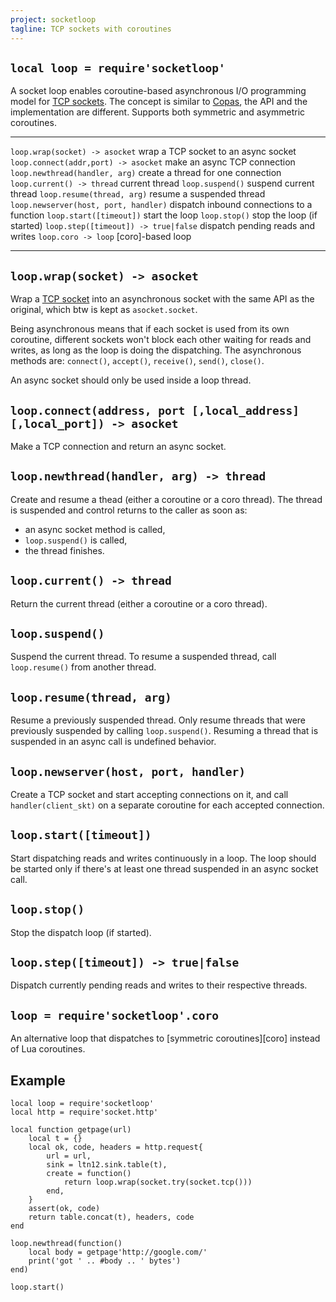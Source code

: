 ```yaml
---
project: socketloop
tagline: TCP sockets with coroutines
---
```


## `local loop = require'socketloop'`

A socket loop enables coroutine-based asynchronous I/O programming model for
[TCP sockets][TCP socket]. The concept is similar to [Copas], the API and the
implementation are different. Supports both symmetric and asymmetric
coroutines.

[Copas]: http://keplerproject.github.com/copas/

----------------------------------------- ----------------------------------------
`loop.wrap(socket) -> asocket`				wrap a TCP socket to an async socket
`loop.connect(addr,port) -> asocket`		make an async TCP connection
`loop.newthread(handler, arg)`				create a thread for one connection
`loop.current() -> thread`						current thread
`loop.suspend()`									suspend current thread
`loop.resume(thread, arg)`						resume a suspended thread
`loop.newserver(host, port, handler)`		dispatch inbound connections to a function
`loop.start([timeout])`							start the loop
`loop.stop()`										stop the loop (if started)
`loop.step([timeout]) -> true|false`		dispatch pending reads and writes
`loop.coro -> loop`								[coro]-based loop
----------------------------------------- ----------------------------------------

## `loop.wrap(socket) -> asocket`

Wrap a [TCP socket] into an asynchronous socket with the same API
as the original, which btw is kept as `asocket.socket`.

Being asynchronous means that if each socket is used from its own coroutine,
different sockets won't block each other waiting for reads and writes,
as long as the loop is doing the dispatching. The asynchronous methods are:
`connect()`, `accept()`, `receive()`, `send()`, `close()`.

An async socket should only be used inside a loop thread.

## `loop.connect(address, port [,local_address] [,local_port]) -> asocket`

Make a TCP connection and return an async socket.

[TCP socket]: http://w3.impa.br/~diego/software/luasocket/tcp.html

## `loop.newthread(handler, arg) -> thread`

Create and resume a thead (either a coroutine or a coro thread).
The thread is suspended and control returns to the caller as soon as:

  * an async socket method is called,
  * `loop.suspend()` is called,
  * the thread finishes.


## `loop.current() -> thread`

Return the current thread (either a coroutine or a coro thread).

## `loop.suspend()`

Suspend the current thread. To resume a suspended thread,
call `loop.resume()` from another thread.

## `loop.resume(thread, arg)`

Resume a previously suspended thread. Only resume threads that were
previously suspended by calling `loop.suspend()`. Resuming a thread
that is suspended in an async call is undefined behavior.

## `loop.newserver(host, port, handler)`

Create a TCP socket and start accepting connections on it, and call
`handler(client_skt)` on a separate coroutine for each accepted connection.

## `loop.start([timeout])`

Start dispatching reads and writes continuously in a loop.
The loop should be started only if there's at least one thread suspended in
an async socket call.

## `loop.stop()`

Stop the dispatch loop (if started).

## `loop.step([timeout]) -> true|false`

Dispatch currently pending reads and writes to their respective threads.

## `loop = require'socketloop'.coro`

An alternative loop that dispatches to [symmetric coroutines][coro] instead
of Lua coroutines.

## Example

~~~{.lua}
local loop = require'socketloop'
local http = require'socket.http'

local function getpage(url)
	local t = {}
	local ok, code, headers = http.request{
		url = url,
		sink = ltn12.sink.table(t),
		create = function()
			return loop.wrap(socket.try(socket.tcp()))
		end,
	}
	assert(ok, code)
	return table.concat(t), headers, code
end

loop.newthread(function()
	local body = getpage'http://google.com/'
	print('got ' .. #body .. ' bytes')
end)

loop.start()
~~~
